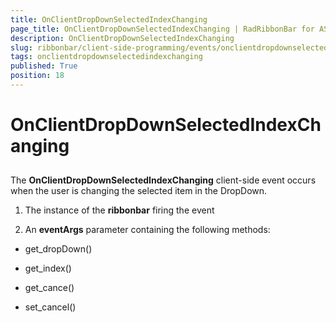 ```yaml
---
title: OnClientDropDownSelectedIndexChanging
page_title: OnClientDropDownSelectedIndexChanging | RadRibbonBar for ASP.NET AJAX Documentation
description: OnClientDropDownSelectedIndexChanging
slug: ribbonbar/client-side-programming/events/onclientdropdownselectedindexchanging
tags: onclientdropdownselectedindexchanging
published: True
position: 18
---
```


# OnClientDropDownSelectedIndexChanging



## 

The **OnClientDropDownSelectedIndexChanging** client-side event occurs when the user is changing the selected item in the DropDown.

1. The instance of the **ribbonbar** firing the event

1. An **eventArgs** parameter containing the following methods:

* get_dropDown()

* get_index()

* get_cance()

* set_cancel()

